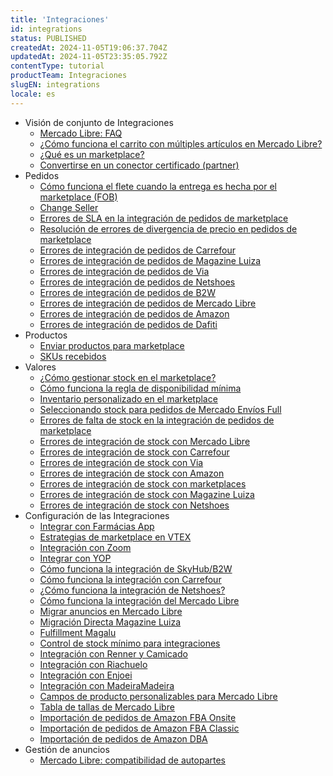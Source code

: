 ```yaml
---
title: 'Integraciones'
id: integrations
status: PUBLISHED
createdAt: 2024-11-05T19:06:37.704Z
updatedAt: 2024-11-05T23:35:05.792Z
contentType: tutorial
productTeam: Integraciones
slugEN: integrations
locale: es
---
```


- Visión de conjunto de Integraciones 
    - [Mercado Libre: FAQ](/es/docs/tutorials/mercado-libre-faq)
    - [¿Cómo funciona el carrito con múltiples artículos en Mercado Libre?](/es/docs/tutorials/como-funciona-el-carrito-con-multiples-articulos-en-mercado-libre)
    - [¿Qué es un marketplace?](/es/docs/tutorials/que-es-un-marketplace)
    - [Convertirse en un conector certificado (partner)](/es/docs/tutorials/convertirse-en-un-conector-certificado-partner)
- Pedidos
    - [ Cómo funciona el flete cuando la entrega es hecha por el marketplace (FOB)](/es/docs/tutorials/como-funciona-el-flete-cuando-la-entrega-es-hecha-por-el-marketplace)
    - [Change Seller](/es/docs/tutorials/change-seller)
    - [Errores de SLA en la integración de pedidos de marketplace](/es/docs/tutorials/errores-de-sla-en-la-integracion-de-pedidos-de-marketplace)
    - [Resolución de errores de divergencia de precio en pedidos de marketplace](/es/docs/tutorials/resolucion-de-errores-de-divergencia-de-precio-en-pedidos-de-marketplace)
    - [Errores de integración de pedidos de Carrefour](/es/docs/tutorials/errores-de-integracion-de-pedidos-de-carrefour)
    - [Errores de integración de pedidos de Magazine Luiza](/es/docs/tutorials/errores-de-integracion-de-pedidos-de-magazine-luiza)
    - [Errores de integración de pedidos de Via](/es/docs/tutorials/errores-de-integracion-de-pedidos-de-via)
    - [Errores de integración de pedidos de Netshoes](/es/docs/tutorials/errores-de-integracion-de-pedidos-de-netshoes)
    - [Errores de integración de pedidos de B2W](/es/docs/tutorials/errores-de-integracion-de-pedidos-de-b2w)
    - [Errores de integración de pedidos de Mercado Libre](/es/docs/tutorials/errores-de-integracion-de-pedidos-de-mercado-libre)
    - [Errores de integración de pedidos de Amazon](/es/docs/tutorials/errores-de-integracion-de-pedidos-de-amazon)
    - [Errores de integración de pedidos de Dafiti](/es/docs/tutorials/errores-de-integracion-de-pedidos-de-dafiti)
- Productos
    - [Enviar productos para marketplace](/es/docs/tutorials/catalogacion-de-productos-para-marketplace)
    - [SKUs recebidos](/es/docs/tutorials/skus-recebidos-beta)
- Valores
    - [¿Cómo gestionar stock en el marketplace?](/es/docs/tutorials/como-gestionar-stock-en-el-marketplace)
    - [Cómo funciona la regla de disponibilidad mínima](/es/docs/tutorials/como-funciona-la-regla-de-disponibilidad-minima)
    - [Inventario personalizado en el marketplace](/es/docs/tutorials/puedo-usar-un-stock-personalizado-en-el-marketplace)
    - [Seleccionando stock para pedidos de Mercado Envíos Full](/es/docs/tutorials/seleccion-de-stock-para-pedidos-de-mercado-envios-full)
    - [Errores de falta de stock en la integración de pedidos de marketplace](/es/docs/tutorials/errores-de-falta-de-stock-en-la-integracion-de-pedidos-de-marketplace)
    - [Errores de integración de stock con Mercado Libre](/es/docs/tutorials/errores-de-integracion-de-stock-con-mercado-libre)
    - [Errores de integración de stock con Carrefour](/es/docs/tutorials/errores-de-integracion-de-stock-con-carrefour)
    - [Errores de integración de stock con Via](/es/docs/tutorials/errores-de-integracion-de-stock-con-via)
    - [Errores de integración de stock con Amazon](/es/docs/tutorials/errores-de-integracion-de-stock-con-amazon)
    - [Errores de integración de stock con marketplaces](/es/docs/tutorials/errores-de-integracion-de-stock-con-marketplaces)
    - [Errores de integración de stock con Magazine Luiza](/es/docs/tutorials/errores-de-integracion-de-stock-con-magazine-luiza)
    - [Errores de integración de stock con Netshoes](/es/docs/tutorials/errores-de-integracion-de-stock-con-netshoes)
- Configuración de las Integraciones
    - [Integrar con Farmácias App](/es/docs/tutorials/integrar-con-farmacias-app)
    - [Estrategias de marketplace en VTEX](/es/docs/tutorials/estrategias-de-marketplace-en-vtex)
    - [Integración con Zoom](/es/docs/tutorials/integrar-con-zoom)
    - [Integrar con YOP](/es/docs/tutorials/integrar-con-yop)
    - [Cómo funciona la integración de SkyHub/B2W](/es/docs/tutorials/como-funciona-la-integracion-de-skyhub)
    - [Cómo funciona la integración con Carrefour](/es/docs/tutorials/como-funciona-la-integracion-de-carrefour)
    - [¿Cómo funciona la integración de Netshoes?](/es/docs/tutorials/como-funciona-a-integracao-da-netshoes)
    - [Cómo funciona la integración del Mercado Libre](/es/docs/tutorials/como-funciona-la-integracion-del-mercado-libre)
    - [Migrar anuncios en Mercado Libre](/es/docs/tutorials/migrar-anuncios-en-mercado-libre)
    - [Migración Directa Magazine Luiza](/es/docs/tutorials/migracion-directa-magazine-luiza)
    - [Fulfillment Magalu](/es/docs/tutorials/fulfillment-magalu)
    - [Control de stock mínimo para integraciones](/es/docs/tutorials/control-de-stock-minimo-para-integraciones)
    - [Integración con Renner y Camicado](/es/docs/tutorials/integracion-con-renner-y-camicado)
    - [Integración con Riachuelo](/es/docs/tutorials/integracion-con-riachuelo)
    - [Integración con Enjoei](/es/docs/tutorials/integracion-con-enjoei)
    - [Integración con MadeiraMadeira](/es/docs/tutorials/integracion-con-madeiramadeira)
    - [Campos de producto personalizables para Mercado Libre](/es/docs/tutorials/campos-de-producto-personalizables)
    - [Tabla de tallas de Mercado Libre](/es/docs/tutorials/tabla-de-tallas-de-mercado-libre)
    - [Importación de pedidos de Amazon FBA Onsite](/es/docs/tutorials/importacion-de-pedidos-de-amazon-fba-onsite)
    - [Importación de pedidos de Amazon FBA Classic](/es/docs/tutorials/importacion-de-pedidos-classic-de-amazon-fba)
    - [Importación de pedidos de Amazon DBA](/es/docs/tutorials/importacion-de-pedidos-de-amazon-dba)
- Gestión de anuncios
    - [Mercado Libre: compatibilidad de autopartes](/es/docs/tutorials/mercado-libre-compatibilidad-de-autopartes)
